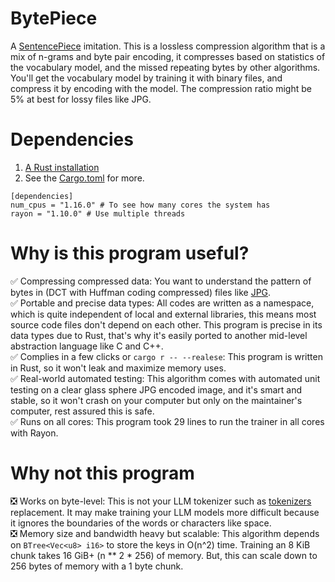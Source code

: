 # BytePiece
A [SentencePiece](https://github.com/google/sentencepiece) imitation. This is a lossless compression algorithm that is a mix of n-grams and byte pair encoding, it compresses based on statistics of the vocabulary model, and the missed repeating bytes by other algorithms. You'll get the vocabulary model by training it with binary files, and compress it by encoding with the model. The compression ratio might be 5% at best for lossy files like JPG.

# Dependencies
1.	[A Rust installation](https://www.rust-lang.org/learn/get-started)
2.	See the [Cargo.toml](Cargo.toml) for more.
```
[dependencies]
num_cpus = "1.16.0" # To see how many cores the system has
rayon = "1.10.0" # Use multiple threads
```

# Why is this program useful?
✅ Compressing compressed data: You want to understand the pattern of bytes in (DCT with Huffman coding compressed) files like [JPG](https://en.wikipedia.org/wiki/JPEG#JPEG_codec_example).  
✅ Portable and precise data types: All codes are written as a namespace, which is quite independent of local and external libraries, this means most source code files don't depend on each other. This program is precise in its data types due to Rust, that's why it's easily ported to another mid-level abstraction language like C and C++.  
✅ Complies in a few clicks or `cargo r -- --realese`: This program is written in Rust, so it won't leak and maximize memory uses.  
✅ Real-world automated testing: This algorithm comes with automated unit testing on a clear glass sphere JPG encoded image, and it's smart and stable, so it won't crash on your computer but only on the maintainer's computer, rest assured this is safe.  
✅ Runs on all cores: This program took 29 lines to run the trainer in all cores with Rayon.

# Why not this program
❎ Works on byte-level: This is not your LLM tokenizer such as [tokenizers](https://github.com/huggingface/tokenizers) replacement. It may make training your LLM models more difficult because it ignores the boundaries of the words or characters like space.  
❎ Memory size and bandwidth heavy but scalable: This algorithm depends on `BTree<Vec<u8> i16>` to store the keys in O(n^2) time. Training an 8 KiB chunk takes 16 GiB+ (n ** 2 * 256) of memory. But, this can scale down to 256 bytes of memory with a 1 byte chunk.  